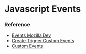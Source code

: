 # Javascript Events


### Reference
+ [Events Mozilla Dev](https://developer.mozilla.org/en-US/docs/Web/Events)
+ [Create Trigger Custom Events ](https://developer.mozilla.org/en-US/docs/Web/Guide/Events/Creating_and_triggering_events)
+ [Custom Events](https://www.kirupa.com/html5/custom_events_js.htm)
